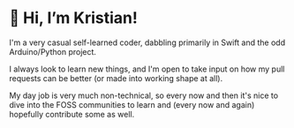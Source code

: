 # 👋 Hi, I’m Kristian!
I'm a very casual self-learned coder, dabbling primarily in Swift and the odd Arduino/Python project. 

I always look to learn new things, and I'm open to take input on how my pull requests can be better (or made into working shape at all).

My day job is very much non-technical, so every now and then it's nice to dive into the FOSS communities to learn and (every now and again) hopefully contribute some as well.
